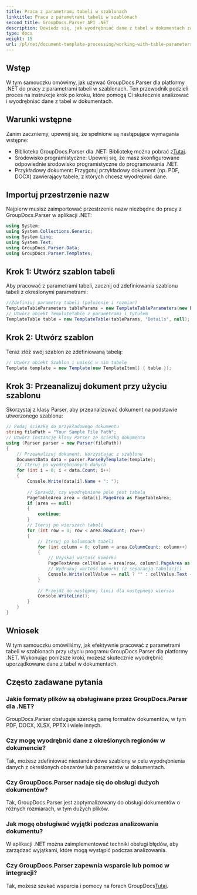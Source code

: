 ```yaml
---
title: Praca z parametrami tabeli w szablonach
linktitle: Praca z parametrami tabeli w szablonach
second_title: GroupDocs.Parser API .NET
description: Dowiedz się, jak wyodrębniać dane z tabel w dokumentach za pomocą GroupDocs.Parser dla .NET. Przewodnik krok po kroku dotyczący użycia parametrów tabeli.
type: docs
weight: 15
url: /pl/net/document-template-processing/working-with-table-parameters-in-templates/
---
```

## Wstęp
W tym samouczku omówimy, jak używać GroupDocs.Parser dla platformy .NET do pracy z parametrami tabeli w szablonach. Ten przewodnik podzieli proces na instrukcje krok po kroku, które pomogą Ci skutecznie analizować i wyodrębniać dane z tabel w dokumentach.
## Warunki wstępne
Zanim zaczniemy, upewnij się, że spełnione są następujące wymagania wstępne:
-  Biblioteka GroupDocs.Parser dla .NET: Bibliotekę można pobrać z[Tutaj](https://releases.groupdocs.com/parser/net/).
- Środowisko programistyczne: Upewnij się, że masz skonfigurowane odpowiednie środowisko programistyczne do programowania .NET.
- Przykładowy dokument: Przygotuj przykładowy dokument (np. PDF, DOCX) zawierający tabele, z których chcesz wyodrębnić dane.

## Importuj przestrzenie nazw
Najpierw musisz zaimportować przestrzenie nazw niezbędne do pracy z GroupDocs.Parser w aplikacji .NET:
```csharp
using System;
using System.Collections.Generic;
using System.Linq;
using System.Text;
using GroupDocs.Parser.Data;
using GroupDocs.Parser.Templates;
```
## Krok 1: Utwórz szablon tabeli
Aby pracować z parametrami tabeli, zacznij od zdefiniowania szablonu tabeli z określonymi parametrami:
```csharp
//Zdefiniuj parametry tabeli (położenie i rozmiar)
TemplateTableParameters tableParams = new TemplateTableParameters(new Rectangle(new Point(35, 320), new Size(530, 55)), null);
// Utwórz obiekt TemplateTable z parametrami i tytułem
TemplateTable table = new TemplateTable(tableParams, "Details", null);
```
## Krok 2: Utwórz szablon
Teraz złóż swój szablon ze zdefiniowaną tabelą:
```csharp
// Utwórz obiekt Szablon i umieść w nim tabelę
Template template = new Template(new TemplateItem[] { table });
```
## Krok 3: Przeanalizuj dokument przy użyciu szablonu
Skorzystaj z klasy Parser, aby przeanalizować dokument na podstawie utworzonego szablonu:
```csharp
// Podaj ścieżkę do przykładowego dokumentu
string filePath = "Your Sample File Path";
// Utwórz instancję klasy Parser ze ścieżką dokumentu
using (Parser parser = new Parser(filePath))
{
    // Przeanalizuj dokument, korzystając z szablonu
    DocumentData data = parser.ParseByTemplate(template);
    // Iteruj po wyodrębnionych danych
    for (int i = 0; i < data.Count; i++)
    {
        Console.Write(data[i].Name + ": ");
        
        // Sprawdź, czy wyodrębnione pole jest tabelą
        PageTableArea area = data[i].PageArea as PageTableArea;
        if (area == null)
        {
            continue;
        }
        // Iteruj po wierszach tabeli
        for (int row = 0; row < area.RowCount; row++)
        {
            // Iteruj po kolumnach tabeli
            for (int column = 0; column < area.ColumnCount; column++)
            {
                // Uzyskaj wartość komórki
                PageTextArea cellValue = area[row, column].PageArea as PageTextArea;
                // Wydrukuj wartość komórki (z separacją tabulacji)
                Console.Write(cellValue == null ? "" : cellValue.Text + "\t");
            }
            
            // Przejdź do następnej linii dla następnego wiersza
            Console.WriteLine();
        }
    }
}
```

## Wniosek
W tym samouczku omówiliśmy, jak efektywnie pracować z parametrami tabeli w szablonach przy użyciu programu GroupDocs.Parser dla platformy .NET. Wykonując poniższe kroki, możesz skutecznie wyodrębnić uporządkowane dane z tabel w dokumentach.

## Często zadawane pytania
### Jakie formaty plików są obsługiwane przez GroupDocs.Parser dla .NET?
GroupDocs.Parser obsługuje szeroką gamę formatów dokumentów, w tym PDF, DOCX, XLSX, PPTX i wiele innych.
### Czy mogę wyodrębnić dane z określonych regionów w dokumencie?
Tak, możesz zdefiniować niestandardowe szablony w celu wyodrębnienia danych z określonych obszarów lub parametrów w dokumentach.
### Czy GroupDocs.Parser nadaje się do obsługi dużych dokumentów?
Tak, GroupDocs.Parser jest zoptymalizowany do obsługi dokumentów o różnych rozmiarach, w tym dużych plików.
### Jak mogę obsługiwać wyjątki podczas analizowania dokumentu?
W aplikacji .NET można zaimplementować techniki obsługi błędów, aby zarządzać wyjątkami, które mogą wystąpić podczas analizowania.
### Czy GroupDocs.Parser zapewnia wsparcie lub pomoc w integracji?
 Tak, możesz szukać wsparcia i pomocy na forach GroupDocs[Tutaj](https://forum.groupdocs.com/c/parser/17).